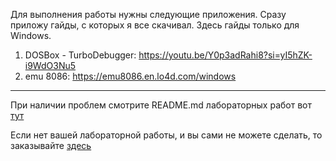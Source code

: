 Для выполнения работы нужны следующие приложения. Сразу приложу гайды, с которых я все скачивал. 
Здесь гайды только для Windows. 

1. DOSBox - TurboDebugger: https://youtu.be/Y0p3adRahi8?si=yI5hZK-i9WdO3Nu5 
2. emu 8086: https://emu8086.en.lo4d.com/windows

---
При наличии проблем смотрите README.md лабораторных работ вот [тут](https://github.com/xarll/vpr/tree/main/items/mzyp)

Если нет вашей лабораторной работы, и вы сами не можете сделать, то заказывайте [здесь](https://www.avito.ru/alatyr/predlozheniya_uslug/reshenie_zadach_po_programmirovaniyu_dlya_shkoly_i_vuza_4015288103)
